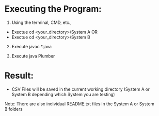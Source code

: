 # Executing the Program: 

1) Using the terminal, CMD, etc., 
* Exectue cd <your_directory>/System A
                  OR
* Exectue cd <your_directory>/System B

2) Execute javac *.java

3) Execute java Plumber

# Result: 

* CSV Files will be saved in the current working directory (System A or System B depending which System you are testing)

Note: There are also individual README.txt files in the System A or System B folders

